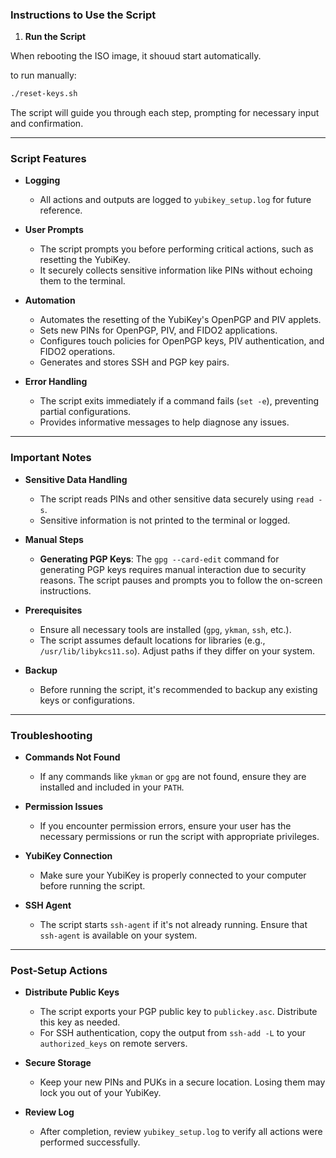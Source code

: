 ### **Instructions to Use the Script**

1. **Run the Script**

When rebooting the ISO image, it shouud start automatically.

to run manually:

   ```bash
   ./reset-keys.sh
   ```
   The script will guide you through each step, prompting for necessary input and confirmation.

---

### **Script Features**

- **Logging**

  - All actions and outputs are logged to `yubikey_setup.log` for future reference.

- **User Prompts**

  - The script prompts you before performing critical actions, such as resetting the YubiKey.
  - It securely collects sensitive information like PINs without echoing them to the terminal.

- **Automation**

  - Automates the resetting of the YubiKey's OpenPGP and PIV applets.
  - Sets new PINs for OpenPGP, PIV, and FIDO2 applications.
  - Configures touch policies for OpenPGP keys, PIV authentication, and FIDO2 operations.
  - Generates and stores SSH and PGP key pairs.

- **Error Handling**

  - The script exits immediately if a command fails (`set -e`), preventing partial configurations.
  - Provides informative messages to help diagnose any issues.

---

### **Important Notes**

- **Sensitive Data Handling**

  - The script reads PINs and other sensitive data securely using `read -s`.
  - Sensitive information is not printed to the terminal or logged.

- **Manual Steps**

  - **Generating PGP Keys**: The `gpg --card-edit` command for generating PGP keys requires manual interaction due to security reasons. The script pauses and prompts you to follow the on-screen instructions.
  
- **Prerequisites**

  - Ensure all necessary tools are installed (`gpg`, `ykman`, `ssh`, etc.).
  - The script assumes default locations for libraries (e.g., `/usr/lib/libykcs11.so`). Adjust paths if they differ on your system.

- **Backup**

  - Before running the script, it's recommended to backup any existing keys or configurations.

---

### **Troubleshooting**

- **Commands Not Found**

  - If any commands like `ykman` or `gpg` are not found, ensure they are installed and included in your `PATH`.

- **Permission Issues**

  - If you encounter permission errors, ensure your user has the necessary permissions or run the script with appropriate privileges.

- **YubiKey Connection**

  - Make sure your YubiKey is properly connected to your computer before running the script.

- **SSH Agent**

  - The script starts `ssh-agent` if it's not already running. Ensure that `ssh-agent` is available on your system.

---

### **Post-Setup Actions**

- **Distribute Public Keys**

  - The script exports your PGP public key to `publickey.asc`. Distribute this key as needed.
  - For SSH authentication, copy the output from `ssh-add -L` to your `authorized_keys` on remote servers.

- **Secure Storage**

  - Keep your new PINs and PUKs in a secure location. Losing them may lock you out of your YubiKey.

- **Review Log**

  - After completion, review `yubikey_setup.log` to verify all actions were performed successfully.
